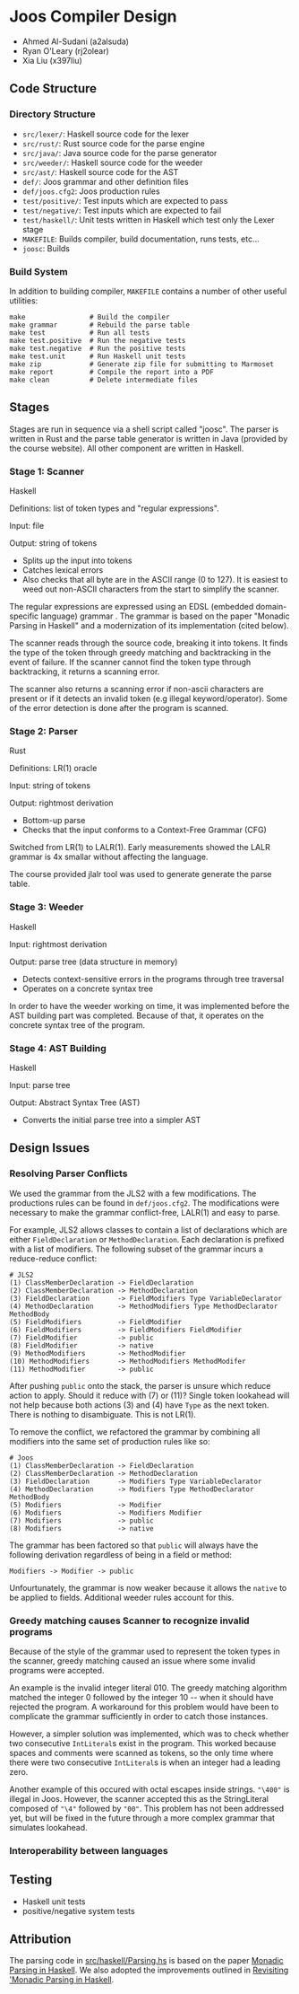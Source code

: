 # Joos Compiler Design

* Ahmed Al-Sudani (a2alsuda)
* Ryan O'Leary (rj2olear)
* Xia Liu (x397liu)

## Code Structure

### Directory Structure

* `src/lexer/`: Haskell source code for the lexer
* `src/rust/`: Rust source code for the parse engine
* `src/java/`: Java source code for the parse generator
* `src/weeder/`: Haskell source code for the weeder
* `src/ast/`: Haskell source code for the AST
* `def/`: Joos grammar and other definition files
* `def/joos.cfg2`: Joos production rules
* `test/positive/`: Test inputs which are expected to pass
* `test/negative/`: Test inputs which are expected to fail
* `test/haskell/`: Unit tests written in Haskell which test only the Lexer stage
* `MAKEFILE`: Builds compiler, build documentation, runs tests, etc...
* `joosc`: Builds

### Build System

In addition to building compiler, `MAKEFILE` contains a number of other useful
utilities:

    make                # Build the compiler
    make grammar        # Rebuild the parse table
    make test           # Run all tests
    make test.positive  # Run the negative tests
    make test.negative  # Run the positive tests
    make test.unit      # Run Haskell unit tests
    make zip            # Generate zip file for submitting to Marmoset
    make report         # Compile the report into a PDF
    make clean          # Delete intermediate files

## Stages

Stages are run in sequence via a shell script called "joosc". The parser is
written in Rust and the parse table generator is written in Java (provided by
the course website). All other component are written in Haskell.

### Stage 1: Scanner

Haskell

Definitions: list of token types and "regular expressions".

Input: file

Output: string of tokens

* Splits up the input into tokens
* Catches lexical errors
* Also checks that all byte are in the ASCII range (0 to 127). It is easiest to
  weed out non-ASCII characters from the start to simplify the
  scanner.

The regular expressions are expressed using an EDSL (embedded
domain-specific language) grammar . The grammar is based on the paper
"Monadic Parsing in Haskell" and a modernization of its implementation
(cited below).

The scanner reads through the source code, breaking it into tokens. It
finds the type of the token through greedy matching and backtracking
in the event of failure. If the scanner cannot find the token type
through backtracking, it returns a scanning error.

The scanner also returns a scanning error if non-ascii characters are
present or if it detects an invalid token (e.g illegal
keyword/operator). Some of the error detection is done after the
program is scanned.

### Stage 2: Parser

Rust

Definitions: LR(1) oracle

Input: string of tokens

Output: rightmost derivation

* Bottom-up parse
* Checks that the input conforms to a Context-Free Grammar (CFG)

Switched from LR(1) to LALR(1). Early measurements showed the LALR grammar is
4x smallar without affecting the language.

The course provided jlalr tool was used to generate generate the parse table.

### Stage 3: Weeder

Haskell

Input: rightmost derivation

Output: parse tree (data structure in memory)

* Detects context-sensitive errors in the programs through tree traversal
* Operates on a concrete syntax tree

In order to have the weeder working on time, it was implemented before
the AST building part was completed. Because of that, it operates on
the concrete syntax tree of the program.

### Stage 4: AST Building

Haskell

Input: parse tree

Output: Abstract Syntax Tree (AST)

* Converts the initial parse tree into a simpler AST

## Design Issues

### Resolving Parser Conflicts

We used the grammar from the JLS2 with a few modifications. The productions
rules can be found in `def/joos.cfg2`. The modifications were necessary to make
the grammar conflict-free, LALR(1) and easy to parse.

For example, JLS2 allows classes to contain a list of declarations which are
either `FieldDeclaration` or `MethodDeclaration`. Each declaration is prefixed
with a list of modifiers. The following subset of the grammar incurs a
reduce-reduce conflict:

    # JLS2
    (1) ClassMemberDeclaration -> FieldDeclaration
    (2) ClassMemberDeclaration -> MethodDeclaration
    (3) FieldDeclaration       -> FieldModifiers Type VariableDeclarator
    (4) MethodDeclaration      -> MethodModifiers Type MethodDeclarator MethodBody
    (5) FieldModifiers         -> FieldModifier
    (6) FieldModifiers         -> FieldModifiers FieldModifier
    (7) FieldModifier          -> public
    (8) FieldModifier          -> native
    (9) MethodModifiers        -> MethodModifier
    (10) MethodModifiers       -> MethodModifiers MethodModifer
    (11) MethodModifier        -> public

After pushing `public` onto the stack, the parser is unsure which reduce action
to apply. Should it reduce with (7) or (11)? Single token lookahead will not
help because both actions (3) and (4) have `Type` as the next token. There is
nothing to disambiguate. This is not LR(1).

To remove the conflict, we refactored the grammar by combining all modifiers
into the same set of production rules like so:

    # Joos
    (1) ClassMemberDeclaration -> FieldDeclaration
    (2) ClassMemberDeclaration -> MethodDeclaration
    (3) FieldDeclaration       -> Modifiers Type VariableDeclarator
    (4) MethodDeclaration      -> Modifiers Type MethodDeclarator MethodBody
    (5) Modifiers              -> Modifier
    (6) Modifiers              -> Modifiers Modifier
    (7) Modifiers              -> public
    (8) Modifiers              -> native

The grammar has been factored so that `public` will always have the following
derivation regardless of being in a field or method:

    Modifiers -> Modifier -> public

Unfourtunately, the grammar is now weaker because it allows the `native` to be
applied to fields. Additional weeder rules account for this.

### Greedy matching causes Scanner to recognize invalid programs

Because of the style of the grammar used to represent the token types
in the scanner, greedy matching caused an issue where some invalid
programs were accepted.

An example is the invalid integer literal 010. The greedy matching
algorithm matched the integer 0 followed by the integer 10 -- when it
should have rejected the program. A workaround for this problem would
have been to complicate the grammar sufficiently in order to catch
those instances.

However, a simpler solution was implemented, which
was to check whether two consecutive `IntLiteral`s exist in the
program. This worked because spaces and comments were scanned as
tokens, so the only time where there were two consecutive
`IntLiteral`s is when an integer had a leading zero.

Another example of this occured with octal escapes inside
strings. `"\400"` is illegal in Joos. However, the scanner accepted
this as the StringLiteral composed of `"\4"` followed by `"00"`. This
problem has not been addressed yet, but will be fixed in the future
through a more complex grammar that simulates lookahead.

### Interoperability between languages

<!-- This might be too trivial to add here -->

## Testing

* Haskell unit tests
* positive/negative system tests

## Attribution

The parsing code in [src/haskell/Parsing.hs](src/haskell/Parsing.hs) is based on
the paper
[Monadic Parsing in Haskell](http://www.cs.nott.ac.uk/~pszgmh/pearl.pdf). We
also adopted the improvements outlined in
[Revisiting 'Monadic Parsing in Haskell](http://vaibhavsagar.com/blog/2018/02/04/revisiting-monadic-parsing-haskell/).
